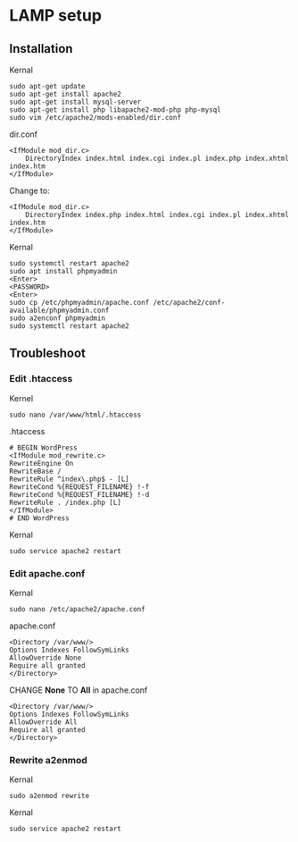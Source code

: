 # LAMP setup

## Installation

Kernal
```
sudo apt-get update
sudo apt-get install apache2
sudo apt-get install mysql-server
sudo apt-get install php libapache2-mod-php php-mysql
sudo vim /etc/apache2/mods-enabled/dir.conf
```

dir.conf
```
<IfModule mod_dir.c>
	DirectoryIndex index.html index.cgi index.pl index.php index.xhtml index.htm
</IfModule>	
```
Change to:
```
<IfModule mod_dir.c>
	DirectoryIndex index.php index.html index.cgi index.pl index.xhtml index.htm
</IfModule>	
```

Kernal
```
sudo systemctl restart apache2
sudo apt install phpmyadmin
<Enter>
<PASSWORD>
<Enter>
sudo cp /etc/phpmyadmin/apache.conf /etc/apache2/conf-available/phpmyadmin.conf 
sudo a2enconf phpmyadmin
sudo systemctl restart apache2
```
## Troubleshoot

### Edit .htaccess

Kernel
```
sudo nano /var/www/html/.htaccess
```

.htaccess
```
# BEGIN WordPress
<IfModule mod_rewrite.c>
RewriteEngine On
RewriteBase /
RewriteRule ^index\.php$ - [L]
RewriteCond %{REQUEST_FILENAME} !-f
RewriteCond %{REQUEST_FILENAME} !-d
RewriteRule . /index.php [L]
</IfModule>
# END WordPress
```

Kernal
```
sudo service apache2 restart
```

### Edit apache.conf
Kernal
```
sudo nano /etc/apache2/apache.conf
```

apache.conf
```
<Directory /var/www/>
Options Indexes FollowSymLinks
AllowOverride None
Require all granted
</Directory>
```

CHANGE **None** TO **All** in apache.conf
```
<Directory /var/www/>
Options Indexes FollowSymLinks
AllowOverride All
Require all granted
</Directory>
```


### Rewrite a2enmod
Kernal
```
sudo a2enmod rewrite
```

Kernal
```
sudo service apache2 restart
```

